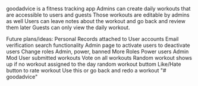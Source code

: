 goodadvice is a fitness tracking app
Admins can create daily workouts that are accessible to users and guests
Those workouts are editable by admins as well
Users can leave notes about the workout and go back and review them later
Guests can only view the daily workout. 


Future plans/ideas:
Personal Records attached to User accounts
Email verification
search functionality
Admin page 
    to activate users
    to deactivate users
    Change roles
        Admin, power, banned
More Roles
    Power users
    Admin
    Mod
User submitted workouts
Vote on all workouts
Random workout shows up if no workout assigned to the day
random workout buttom
Like/Hate button to rate workout
    Use this or go back and redo a workout
"# goodadvice" 
